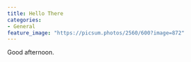 ```yaml
---
title: Hello There
categories:
- General
feature_image: "https://picsum.photos/2560/600?image=872"
---
```


Good afternoon.
